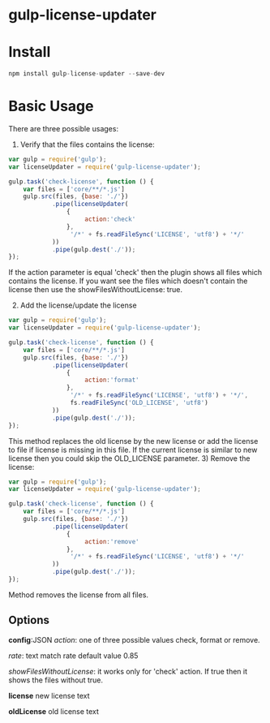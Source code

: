 # gulp-license-updater


# Install

```javascript
npm install gulp-license-updater --save-dev
```

# Basic Usage

There are three possible usages:
1) Verify that the files contains the license:

```javascript
var gulp = require('gulp');
var licenseUpdater = require('gulp-license-updater');

gulp.task('check-license', function () {
    var files = ['core/**/*.js']
    gulp.src(files, {base: './'})
            .pipe(licenseUpdater(
                {
                     action:'check'
                },
                 '/*' + fs.readFileSync('LICENSE', 'utf8') + '*/'
            ))
            .pipe(gulp.dest('./'));
});
```
If the action parameter is equal 'check' then the plugin shows all files which contains the license.
If you want see the files which doesn't contain the license then use the showFilesWithoutLicense: true.

2) Add the license/update the license
```javascript
var gulp = require('gulp');
var licenseUpdater = require('gulp-license-updater');

gulp.task('check-license', function () {
    var files = ['core/**/*.js']
    gulp.src(files, {base: './'})
            .pipe(licenseUpdater(
                {
                     action:'format'
                },
                 '/*' + fs.readFileSync('LICENSE', 'utf8') + '*/',
                 fs.readFileSync('OLD_LICENSE', 'utf8')
            ))
            .pipe(gulp.dest('./'));
});
```
This method replaces the old license by the new license or add the license to file if license is missing in this file.
If the current license is similar to new license then you could skip the OLD_LICENSE parameter.
3) Remove the license:
```javascript
var gulp = require('gulp');
var licenseUpdater = require('gulp-license-updater');

gulp.task('check-license', function () {
    var files = ['core/**/*.js']
    gulp.src(files, {base: './'})
            .pipe(licenseUpdater(
                {
                     action:'remove'
                },
                 '/*' + fs.readFileSync('LICENSE', 'utf8') + '*/'
            ))
            .pipe(gulp.dest('./'));
});
```
Method removes the license from all files.
## Options
**config**:JSON
*action*: one of three possible values check, format or remove.

*rate*: text match rate default value 0.85

*showFilesWithoutLicense*: it works only for 'check' action. If true then it shows the files without true.

**license** new license text

**oldLicense** old license text
